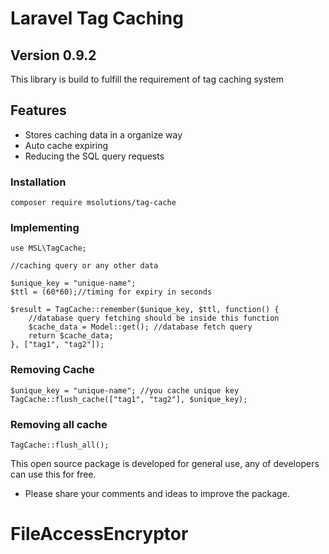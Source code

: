 # Laravel Tag Caching
## Version 0.9.2


This library is build to fulfill the requirement of tag caching system

## Features
- Stores caching data in a organize way
- Auto cache expiring
- Reducing the SQL query requests

### Installation
```
composer require msolutions/tag-cache
```

### Implementing

```
use MSL\TagCache;

//caching query or any other data

$unique_key = "unique-name";
$ttl = (60*60);//timing for expiry in seconds

$result = TagCache::remember($unique_key, $ttl, function() {
    //database query fetching should be inside this function
    $cache_data = Model::get(); //database fetch query 
    return $cache_data;
}, ["tag1", "tag2"]);

```

### Removing Cache

```
$unique_key = "unique-name"; //you cache unique key
TagCache::flush_cache(["tag1", "tag2"], $unique_key);
```

### Removing all cache

```
TagCache::flush_all();
```

This open source package is developed for general use, any of developers can use this for free.
- Please share your comments and ideas to improve the package.
# FileAccessEncryptor
